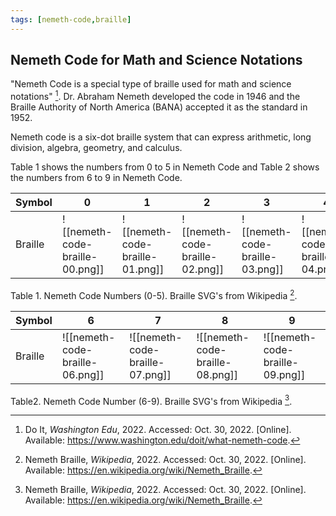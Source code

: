 ```yaml
---
tags: [nemeth-code,braille]
---
```


## Nemeth Code for Math and Science Notations

"Nemeth Code is a special type of braille used for math and science notations" [^1]. Dr. Abraham Nemeth developed the code in 1946 and the Braille Authority of North America (BANA) accepted it as the standard in 1952.

Nemeth code is a six-dot braille system that can express arithmetic, long division, algebra, geometry, and calculus.

Table 1 shows the numbers from 0 to 5 in Nemeth Code and Table 2 shows the numbers from 6 to 9 in Nemeth Code.

| Symbol  | 0 | 1 | 2 | 3 | 4 | 5 |
|---------|---|---|---|---|---|---|
| Braille | ![[nemeth-code-braille-00.png]]  |  ![[nemeth-code-braille-01.png]] |  ![[nemeth-code-braille-02.png]] | ![[nemeth-code-braille-03.png]]  | ![[nemeth-code-braille-04.png]]  | ![[nemeth-code-braille-05.png]]  |
Table 1. Nemeth Code Numbers (0-5). Braille SVG's from Wikipedia [^2].

| Symbol  | 6 | 7 | 8 | 9 |
|---------|---|---|---|---|
| Braille | ![[nemeth-code-braille-06.png]]  |  ![[nemeth-code-braille-07.png]] |  ![[nemeth-code-braille-08.png]] | ![[nemeth-code-braille-09.png]]  |  |
Table2. Nemeth Code Number (6-9). Braille SVG's from Wikipedia [^2].

[^1]: Do It, _Washington Edu_, 2022. Accessed: Oct. 30, 2022. [Online]. Available: https://www.washington.edu/doit/what-nemeth-code.
[^2]: Nemeth Braille, _Wikipedia_, 2022. Accessed: Oct. 30, 2022. [Online]. Available: https://en.wikipedia.org/wiki/Nemeth_Braille.